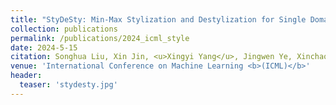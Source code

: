 ```yaml
---
title: "StyDeSty: Min-Max Stylization and Destylization for Single Domain Generalization"
collection: publications
permalink: /publications/2024_icml_style
date: 2024-5-15
citation: Songhua Liu, Xin Jin, <u>Xingyi Yang</u>, Jingwen Ye, Xinchao Wang
venue: 'International Conference on Machine Learning <b>(ICML)</b>'
header:
  teaser: 'stydesty.jpg'
---
```


